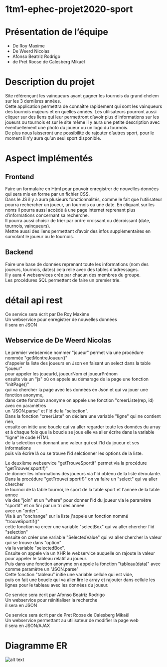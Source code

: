 # 1tm1-ephec-projet2020-sport 
# Présentation de l’équipe
- De Roy Maxime 
- De Weerd Nicolas
- Afonso Beatriz Rodrigo
- de Pret Roose de Calesberg Mikaël
# Description du projet
Site référençant les vainqueurs ayant gagner les tournois du grand chelem sur les 3 dernières années.  
Cette application permettra de connaître rapidement qui sont les vainqueurs des tournois majeurs et en quelles années. Les utilisateurs pourront aussi cliquer sur des liens qui leur permettront d’avoir plus d’informations sur les joueurs ou tournois et sur le site même il y aura une petite description avec éventuellement une photo du joueur ou un logo du tournois.  
De plus nous laisseront une possibilité de rajouter d’autres sport, pour le moment il n’y aura qu’un seul sport disponible.




# Aspect implémentés
 ## Frontend

Faire un formulaire en Html pour pouvoir enregistrer de nouvelles données qui sera mis en forme par un fichier CSS.  
Dans le JS il y a aura plusieurs fonctionnalités, comme le fait que l’utilisateur pourra rechercher un joueur, un tournois ou une date. En cliquant sur les noms il pourra aussi accédé à une page internet reprenant plus d’informations concernant sa recherche.  
Il pourra aussi choisir de trier par ordre croissant ou décroissant (date, tournois, vainqueurs).  
Mettre aussi des liens permettant d’avoir des infos supplémentaires en survolant le joueur ou le tournois.  

## Backend
	
Faire une base de données reprenant toute les informations (nom des joueurs, tournois, dates) cela relié avec des tables d'adressages.  
Il y aura 4 webservices crée par chacun des membres du groupe.  
Les procédures SQL permettent de faire un premier trie.  

# détail api rest
Ce service sera écrit par De Roy Maxime  
Un webservice pour enregistrer de nouvelles données  
il sera en JSON

## Webservice de De Weerd Nicolas
Le premier webservice nommer "joueur" permet via une procédure nommée "getMontreJoueur()"  
d'appeler la liste des joueurs en Json en faisant un select dans la table "joueur"  
pour appeler les joueurId, joueurNom et joueurPrénom  
ensuite via un "js" où on appele au démarage de la page une fonction "initPage()"  
qui va chercher la page avec les données en Json et qui va jouer une fonction anonyme,  
dans cette fonction anonyme on appele une fonction "creerListe(rep, id) avec en paramètres  
un "JSON.parse" et l'Id de la "selection".  
Dans la fonction "creerListe" on déclare une variable "ligne" qui ne contient rien,  
ensuite on initie une boucle qui va aller regarder toute les données du array  
et à chaque fois que la boucle se joue elle va aller écrire dans la variable "ligne" le code HTML  
de la selection en donnant une valeur qui est l'Id du joueur et ses informations  
puis via écrire là ou se trouve l'id selctionner les options de la liste.  


Le deuxième webservice "getTrouveSportif" permet via la procédure "getTrouve(:sportif)"  
de donner les informations des joueurs via l'Id obtenu de la liste déroulante.  
Dans la procédure "getTrouve(:sportif)" on va faire un "select" qui va aller chercher  
le tournoi de la table tournoi, le sport de la table sport et l'annee de la table annee  
via des "join" et un "where" pour donner l'id du joueur via le paramètre "sportif" et on fini par un tri des annee  
avec un "order".  
Via à un "onchange" sur la liste j'appele un fonction nommé "trouveSportif()"  
cette fonction va creer une variable "selectBox" qui va aller chercher l'id "selection"  
ensuite on créer une variable "SelectedValue" qui va aller chercher la valeur qui se trouve dans "option"  
via la variable "selectedBox".  
Ensuite on appele via un XHR le webservice auquelle on rajoute la valeur pour appeler le tableau relatif au joueur.  
Puis dans une fonction anonyme on appele la fonction "tableau(data)" avec comme paramètre un "JSON.parse"  
Cette fonction "tableau" initie une variable cellule qui est vide,  
puis on fait une boucle qui va aller lire le array et rajouter dans cellule les lignes pour le tableau avec les données du joueur.  

Ce service sera écrit par Afonso Beatriz Rodrigo  
Un webservice pour réinitialiser la recherche  
il sera en JSON

Ce service sera écrit par de Pret Roose de Calesberg Mikaël  
Un webservice permettant au utilisateur de modifier la page web  
il sera en JSON/AJAX

# Diagramme ER

![alt text](https://github.com/de-Pret-Mikael/1tm1-ephec-projet2020-sport/blob/master/frontend/img/oooo.PNG) 
